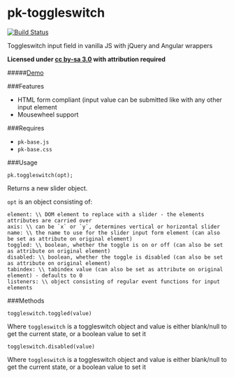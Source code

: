 
pk-toggleswitch
========

[![Build Status](https://travis-ci.org/sw4/pk-toggleswitch.svg?branch=master)](https://travis-ci.org/sw4/pk-toggleswitch)

Toggleswitch input field in vanilla JS with jQuery and Angular wrappers

**Licensed under [cc by-sa 3.0](http://creativecommons.org/licenses/by-sa/3.0/) with attribution required**

#####[Demo](http://sw4.github.io/pk-toggleswitch/)

###Features

- HTML form compliant (input value can be submitted like with any other input element
- Mousewheel support

###Requires

- `pk-base.js`
- `pk-base.css`


###Usage

`pk.toggleswitch(opt);`

Returns a new slider object.

`opt` is an object consisting of:

```
element: \\ DOM element to replace with a slider - the elements attributes are carried over
axis: \\ can be `x` or `y`, determines vertical or horizontal slider
name: \\ the name to use for the slider input form element (can also be set as attribute on original element)
toggled: \\ boolean, whether the toggle is on or off (can also be set as attribute on original element)
disabled: \\ boolean, whether the toggle is disabled (can also be set as attribute on original element)
tabindex: \\ tabindex value (can also be set as attribute on original element) - defaults to 0
listeners: \\ object consisting of regular event functions for input elements
```

###Methods

`toggleswitch.toggled(value)`

Where `toggleswitch` is a toggleswitch object and value is either blank/null to get the current state, or a boolean value to set it


`toggleswitch.disabled(value)`

Where `toggleswitch` is a toggleswitch object and value is either blank/null to get the current state, or a boolean value to set it
